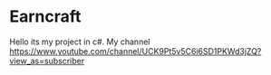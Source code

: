 # Earncraft
Hello its my project in c#.
My channel https://www.youtube.com/channel/UCK9Pt5v5C6i6SD1PKWd3jZQ?view_as=subscriber
